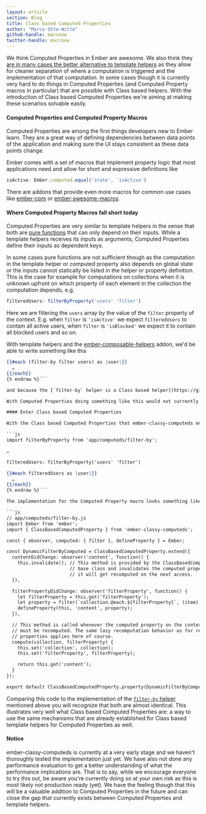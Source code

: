```yaml
---
layout: article
section: Blog
title: Class based Computed Properties
author: "Marco Otte-Witte"
github-handle: marcoow
twitter-handle: marcoow
---
```


We think Computed Properties in Ember are awesome. We also think they [are in many cases the better alternative to template helpers](https://speakerdeck.com/marcoow/templates-and-logic-in-ember) as they allow for cleaner separation of where a computation is triggered and the implementation of that computation. In some cases though it is currently very hard to do things in Computed Properties (and Computed Property macros in particular) that are possible with Class based helpers. With the introduction of Class based Computed Properties we're aiming at making these scenarios solvable easily.

<!--break-->

#### Computed Properties and Computed Property Macros

Computed Properties are among the first things developers new to Ember learn. They are a great way of defining dependencies between data points of the application and making sure the UI stays consistent as these data points change.

Ember comes with a set of macros that implement property logic that most applications need and allow for short and expressive definitions like

```js
isActive: Ember.computed.equal('state', 'isActive')
```

There are addons that provide even more macros for common use cases like [ember-cpm](https://github.com/cibernox/ember-cpm) or [ember-awesome-macros](https://github.com/kellyselden/ember-awesome-macros).

#### Where Computed Property Macros fall short today

Computed Properties are very similar to template helpers in the sense that both are [pure functions](https://en.wikipedia.org/wiki/Pure_function) that can only depend on their inputs. While a template helpers receives its inputs as arguments, Computed Properties define their inputs as dependent keys.

In some cases pure functions are not sufficient though as the computation in the template helper or computed property also depends on global state or the inputs cannot statically be listed in the helper or property definition. This is the case for example for computations on collections when it is unknown upfront on which property of each element in the collection the computation depends, e.g.

```js
filteredUsers: filterByProperty('users' 'filter')
```

Here we are filtering the `users` array by the value of the `filter` property of the context. E.g. when `filter` is `'isActive'` we expect `filteredUsers` to contain all active users, when `filter` is `'isBlocked'` we expect it to contain all blocked users and so on.

With template helpers and the [ember-composable-helpers](https://github.com/DockYard/ember-composable-helpers) addon, we'd be able to write something like this

```hbs {% raw  %}
{{#each (filter-by filter users) as |user|}}
  …
{{/each}}
{% endraw %}```

and because the [`filter-by` helper is a Class based helper](https://github.com/DockYard/ember-composable-helpers/blob/master/addon/helpers/filter-by.js) this would actually work and the DOM would correctly update whenever the value of the `filter` property or e.g. the `isActive` property of any user changes.

With Computed Properties doing something like this would not currently be possible to implement (at least not as a reusable macro).

#### Enter Class based Computed Properties

With the Class based Computed Properties that ember-classy-computeds enables it is actually possible now to implement something like the above example so that the above mentioned `filterByProperty` macro is now possible and would actually update correctly when any of the user's `isActive`, `isBlocked` etc. properties change although it is not actually possible to know what these properties might be at runtime. This allows keeping the filtering logic in JavaScript as opposed to in the template:

```js
import filterByProperty from 'app/computeds/filter-by';

…

filteredUsers: filterByProperty('users' 'filter')
```

```hbs {% raw %}
{{#each filteredUsers as |user|}}
  …
{{/each}}
{% endraw %}```

The implementation for the Computed Property macro looks something like this:

```js
// app/computeds/filter-by.js
import Ember from 'ember';
import { ClassBasedComputedProperty } from 'ember-classy-computeds';

const { observer, computed: { filter }, defineProperty } = Ember;

const DynamicFilterByComputed = ClassBasedComputedProperty.extend({
  contentDidChange: observer('content', function() {
    this.invalidate(); // This method is provided by the ClassBasedComputedProperty
                       // base class and invalidates the computed property so that
                       // it will get recomputed on the next access.
  }),

  filterPropertyDidChange: observer('filterProperty', function() {
    let filterProperty = this.get('filterProperty');
    let property = filter(`collection.@each.${filterProperty}`, (item) => item.get(filterProperty));
    defineProperty(this, 'content', property);
  }),

  // This method is called whenever the computed property on the context object
  // must be recomputed. The same lazy recomputation behavior as for regular computed
  // properties applies here of course.
  compute(collection, filterProperty) {
    this.set('collection', collection);
    this.set('filterProperty', filterProperty);

    return this.get('content');
  }
});

export default ClassBasedComputedProperty.property(DynamicFilterByComputed);
```

Comparing this code to the implementation of the [`filter-by` helper](https://github.com/DockYard/ember-composable-helpers/blob/master/addon/helpers/filter-by.js) mentioned above you will recognize that both are almost identical. This illustrates very well what Class based Computed Properties are: a way to use the same mechanisms that are already established for Class based template helpers for Computed Properties as well.

#### Notice

ember-classy-computeds is currently at a very early stage and we haven't thoroughly tested the implementation just yet. We have also not done any performance evaluation to get a better understanding of what the performance implications are. That is to say, while we encourage everyone to try this out, be aware you're currently doing so at your own risk as this is most likely not production ready (yet). We have the feeling though that this will be a valuable addition to Computed Properties in the future and can close the gap that currently exists between Computed Properties and template helpers.
